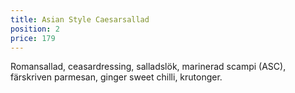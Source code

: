 ```yaml
---
title: Asian Style Caesarsallad
position: 2
price: 179
---
```


Romansallad, ceasardressing, salladslök, marinerad scampi (ASC), färskriven parmesan, ginger sweet chilli, krutonger.
